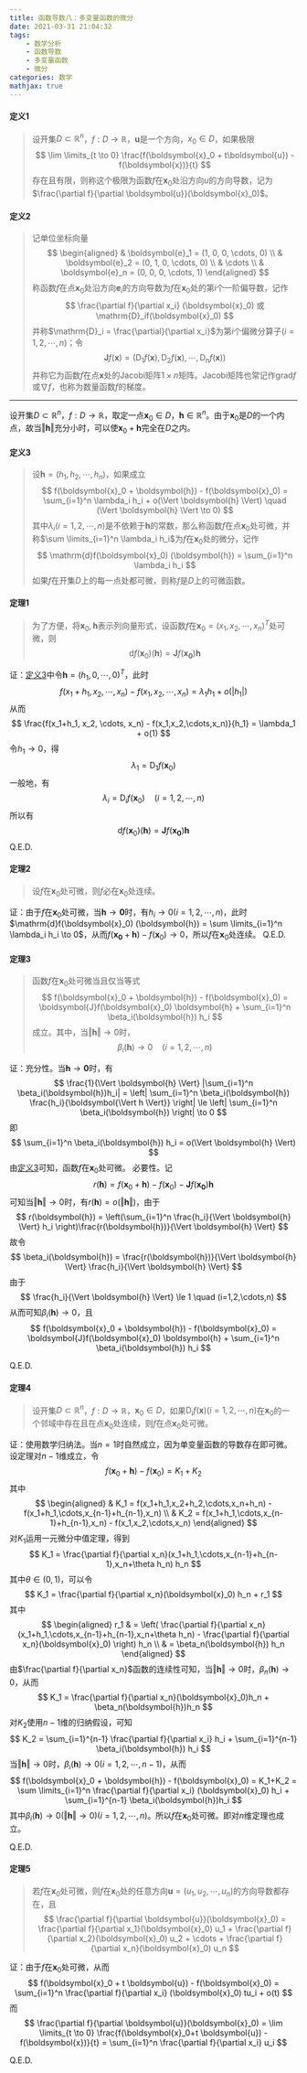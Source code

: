 ```yaml
---
title: 函数导数八：多变量函数的微分
date: 2021-03-31 21:04:32
tags:
    - 数学分析
    - 函数导数
    - 多变量函数
    - 微分
categories: 数学
mathjax: true
---
```


#### 定义1
> 设开集$D \subset \mathbb{R}^n$，$f: D \to \mathbb{R}$，$\boldsymbol{u}$是一个方向，$x_0 \in D$，如果极限
$$
    \lim \limits_{t \to 0} \frac{f(\boldsymbol{x}_0 + t\boldsymbol{u}) - f(\boldsymbol{x})}{t}
$$
存在且有限，则称这个极限为函数$f$在$\boldsymbol{x}_0$处沿方向$u$的方向导数，记为$\frac{\partial f}{\partial \boldsymbol{u}}(\boldsymbol{x}_0)$。

<!--more-->

#### 定义2
> 记单位坐标向量
$$
    \begin{aligned}
        & \boldsymbol{e}_1 = (1, 0, 0, \cdots, 0) \\
        & \boldsymbol{e}_2 = (0, 1, 0, \cdots, 0) \\
        & \cdots \\
        & \boldsymbol{e}_n = (0, 0, 0, \cdots, 1)
    \end{aligned}
$$
称函数$f$在点$\boldsymbol{x}_0$处沿方向$\boldsymbol{e}_i$的方向导数为$f$在$\boldsymbol{x}_0$处的第$i$个一阶偏导数，记作
$$
    \frac{\partial f}{\partial x_i} (\boldsymbol{x}_0) 或 \mathrm{D}_if(\boldsymbol{x}_0)
$$
并称$\mathrm{D}_i = \frac{\partial}{\partial x_i}$为第$i$个偏微分算子$(i=1,2,\cdots,n)$；令
$$
    \boldsymbol{J}f(\boldsymbol{x}) = (\mathrm{D_1}f(\boldsymbol{x}),\mathrm{D_2}f(\boldsymbol{x}),\cdots,\mathrm{D_n}f(\boldsymbol{x}))
$$
并称它为函数$f$在点$\boldsymbol{x}$处的Jacobi矩阵$1 \times n$矩阵。Jacobi矩阵也常记作$\mathrm{grad} f$或$\nabla f$，也称为数量函数$f$的梯度。


---
设开集$D \subset \mathbb{R}^n$，$f: D \to \mathbb{R}$，取定一点$\boldsymbol{x}_0 \in D$，$\boldsymbol{h} \in \mathbb{R}^n$。由于$\boldsymbol{x}_0$是$D$的一个内点，故当$\Vert \boldsymbol{h} \Vert$充分小时，可以使$\boldsymbol{x}_0+\boldsymbol{h}$完全在$D$之内。

#### 定义3
> 设$\boldsymbol{h}=(h_1,h_2,\cdots,h_n)$，如果成立
$$
    f(\boldsymbol{x}_0 + \boldsymbol{h}) - f(\boldsymbol{x}_0) = \sum_{i=1}^n \lambda_i h_i + o(\Vert \boldsymbol{h} \Vert) \quad (\Vert \boldsymbol{h} \Vert \to 0)
$$
其中$\lambda_i(i=1,2,\cdots,n)$是不依赖于$\boldsymbol{h}$的常数，那么称函数$f$在点$\boldsymbol{x}_0$处可微，并称$\sum \limits_{i=1}^n \lambda_i h_i$为$f$在$\boldsymbol{x}_0$处的微分，记作
$$
    \mathrm{d}f(\boldsymbol{x}_0) (\boldsymbol{h}) = \sum_{i=1}^n \lambda_i h_i
$$
如果$f$在开集$D$上的每一点处都可微，则称$f$是$D$上的可微函数。

#### 定理1
> 为了方便，将$\boldsymbol{x}_0,\boldsymbol{h}$表示列向量形式，设函数$f$在$\boldsymbol{x}_0 = (x_1,x_2,\cdots,x_n)^T$处可微，则
$$
    \mathrm{d}f(\boldsymbol{x}_0) (\boldsymbol{h}) = \boldsymbol{J}f(\boldsymbol{x_0}) \boldsymbol{h}
$$


证：[定义3](#定义3)中令$\boldsymbol{h} = (h_1,0,\cdots, 0)^T$，此时
$$
    f(x_1+h_1, x_2, \cdots, x_n) - f(x_1,x_2,\cdots,x_n) = \lambda_1 h_1 + o(|h_1|)
$$
从而
$$
    \frac{f(x_1+h_1, x_2, \cdots, x_n) - f(x_1,x_2,\cdots,x_n)}{h_1} = \lambda_1 + o(1)
$$
令$h_1 \to 0$，得
$$
    \lambda_1 = \mathrm{D}_1f(\boldsymbol{x}_0)
$$
一般地，有
$$
    \lambda_i = \mathrm{D}_if(\boldsymbol{x}_0) \quad (i=1,2,\cdots,n)
$$
所以有
$$
    \mathrm{d}f(\boldsymbol{x}_0) (\boldsymbol{h}) = \boldsymbol{J}f(\boldsymbol{x_0}) \boldsymbol{h}
$$
Q.E.D.

#### 定理2
> 设$f$在$\boldsymbol{x}_0$处可微，则$f$必在$\boldsymbol{x}_0$处连续。

证：由于$f$在$\boldsymbol{x}_0$处可微，当$\boldsymbol{h} \to \boldsymbol{0}$时，有$h_i \to 0 (i=1,2,\cdots,n)$，此时$\mathrm{d}f(\boldsymbol{x}_0) (\boldsymbol{h}) = \sum \limits_{i=1}^n \lambda_i h_i \to 0$，从而$f(\boldsymbol{x_0} + \boldsymbol{h}) - f(\boldsymbol{x}_0) \to 0$，所以$f$在$\boldsymbol{x}_0$处连续。
Q.E.D.

#### 定理3
> 函数$f$在$\boldsymbol{x}_0$处可微当且仅当等式
$$
    f(\boldsymbol{x}_0 + \boldsymbol{h}) - f(\boldsymbol{x}_0) = \boldsymbol{J}f(\boldsymbol{x}_0) \boldsymbol{h} + \sum_{i=1}^n \beta_i(\boldsymbol{h}) h_i
$$
成立。其中，当$\Vert \boldsymbol{h} \Vert \to 0$时，
$$
    \beta_i(\boldsymbol{h}) \to 0 \quad (i=1,2,\cdots,n)
$$

证：充分性。当$\boldsymbol{h} \to \boldsymbol{0}$时，有
$$
    \frac{1}{\Vert \boldsymbol{h} \Vert} |\sum_{i=1}^n \beta_i(\boldsymbol{h})h_i| = \left| \sum_{i=1}^n \beta_i(\boldsymbol{h}) \frac{h_i}{\boldsymbol{\Vert h \Vert}} \right| \le \left| \sum_{i=1}^n \beta_i(\boldsymbol{h}) \right| \to 0
$$
即
$$
    \sum_{i=1}^n \beta_i(\boldsymbol{h}) h_i = o(\Vert \boldsymbol{h} \Vert)
$$
由[定义3](#定义3)可知，函数$f$在$\boldsymbol{x}_0$处可微。
必要性。记
$$
    r(\boldsymbol{h}) = f(\boldsymbol{x}_0 + \boldsymbol{h}) - f(\boldsymbol{x}_0) - \boldsymbol{J}f(\boldsymbol{x_0}) \boldsymbol{h}
$$
可知当$\Vert \boldsymbol{h} \Vert \to 0$时，有$r(\boldsymbol{h}) = o(\Vert \boldsymbol{h} \Vert)$，由于
$$
    r(\boldsymbol{h}) = \left(\sum_{i=1}^n \frac{h_i}{\Vert \boldsymbol{h} \Vert} h_i \right)\frac{r(\boldsymbol{h})}{\Vert \boldsymbol{h} \Vert}
$$
故令
$$
    \beta_i(\boldsymbol{h}) = \frac{r(\boldsymbol{h})}{\Vert \boldsymbol{h} \Vert} \frac{h_i}{\Vert \boldsymbol{h} \Vert}
$$
由于
$$
    \frac{h_i}{\Vert \boldsymbol{h} \Vert} \le 1 \quad (i=1,2,\cdots,n)
$$
从而可知$\beta_i(\boldsymbol{h}) \to 0$，且
$$
    f(\boldsymbol{x}_0 + \boldsymbol{h}) - f(\boldsymbol{x}_0) = \boldsymbol{J}f(\boldsymbol{x}_0) \boldsymbol{h} + \sum_{i=1}^n \beta_i(\boldsymbol{h}) h_i
$$

Q.E.D.

#### 定理4
> 设开集$D \subset \mathbb{R}^n$，$f: D \to \mathbb{R}$，$\boldsymbol{x}_0 \in D$，如果$\mathrm{D}_if(\boldsymbol{x}) (i=1,2,\cdots,n)$在$\boldsymbol{x}_0$的一个邻域中存在且在点$\boldsymbol{x}_0$处连续，则$f$在点$\boldsymbol{x}_0$处可微。

证：使用数学归纳法。当$n=1$时自然成立，因为单变量函数的导数存在即可微。设定理对$n-1$维成立，令
$$
    f(\boldsymbol{x}_0 + \boldsymbol{h}) - f(\boldsymbol{x}_0) = K_1 + K_2
$$
其中
$$
    \begin{aligned}
    & K_1 = f(x_1+h_1,x_2+h_2,\cdots,x_n+h_n) - f(x_1+h_1,\cdots,x_{n-1}+h_{n-1},x_n) \\
    & K_2 = f(x_1+h_1,\cdots,x_{n-1}+h_{n-1},x_n) - f(x_1,x_2,\cdots,x_n)
    \end{aligned}
$$
对$K_1$运用一元微分中值定理，得到
$$
    K_1 = \frac{\partial f}{\partial x_n}(x_1+h_1,\cdots,x_{n-1}+h_{n-1},x_n+\theta h_n) h_n
$$
其中$\theta \in (0, 1)$，可以令
$$
    K_1 = \frac{\partial f}{\partial x_n}(\boldsymbol{x}_0) h_n + r_1
$$
其中
$$
    \begin{aligned}
    r_1 & = \left( \frac{\partial f}{\partial x_n}(x_1+h_1,\cdots,x_{n-1}+h_{n-1},x_n+\theta h_n) - \frac{\partial f}{\partial x_n}(\boldsymbol{x}_0) \right) h_n \\
    & = \beta_n(\boldsymbol{h}) h_n
    \end{aligned}
$$
由$\frac{\partial f}{\partial x_n}$函数的连续性可知，当$\Vert \boldsymbol{h} \Vert \to 0$时，$\beta_n(\boldsymbol{h}) \to 0$，从而
$$
    K_1 = \frac{\partial f}{\partial x_n}(\boldsymbol{x}_0)h_n + \beta_n(\boldsymbol{h})h_n
$$
对$K_2$使用$n-1$维的归纳假设，可知
$$
    K_2 = \sum_{i=1}^{n-1} \frac{\partial f}{\partial x_i} h_i + \sum_{i=1}^{n-1} \beta_i(\boldsymbol{h}) h_i
$$
当$\Vert \boldsymbol{h} \Vert \to 0$时，$\beta_i(\boldsymbol{h}) \to 0 (i=1,2,\cdots,n-1)$，从而
$$
    f(\boldsymbol{x}_0 + \boldsymbol{h}) - f(\boldsymbol{x}_0) = K_1+K_2 = \sum \limits_{i=1}^n \frac{\partial f}{\partial x_i} (\boldsymbol{x}_0) h_i + \sum_{i=1}^{n-1} \beta_i(\boldsymbol{h})h_i
$$
其中$\beta_i(\boldsymbol{h}) \to 0 (\Vert \boldsymbol{h} \Vert \to 0)(i=1,2,\cdots,n)$。所以$f$在$\boldsymbol{x}_0$处可微。即对$n$维定理也成立。

Q.E.D.

#### 定理5
> 若$f$在$\boldsymbol{x}_0$处可微，则$f$在$\boldsymbol{x}_0$处的任意方向$\boldsymbol{u} = (u_1,u_2,\cdots,u_n)$的方向导数都存在，且
$$
    \frac{\partial f}{\partial \boldsymbol{u}}(\boldsymbol{x}_0) = \frac{\partial f}{\partial x_1}(\boldsymbol{x}_0) u_1 +  \frac{\partial f}{\partial x_2}(\boldsymbol{x}_0) u_2 + \cdots + \frac{\partial f}{\partial x_n}(\boldsymbol{x}_0) u_n
$$

证：由于$f$在$\boldsymbol{x}_0$处可微，从而
$$
    f(\boldsymbol{x}_0 + t \boldsymbol{u}) - f(\boldsymbol{x}_0) = \sum_{i=1}^n \frac{\partial f}{\partial x_i} (\boldsymbol{x}_0) tu_i + o(t)
$$
而
$$
    \frac{\partial f}{\partial \boldsymbol{u}}(\boldsymbol{x}_0) = \lim \limits_{t \to 0} \frac{f(\boldsymbol{x}_0+t \boldsymbol{u}) - f(\boldsymbol{x})}{t} = \sum_{i=1}^n \frac{\partial f}{\partial x_i} u_i
$$

Q.E.D.
